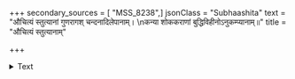 +++
secondary_sources = [ "MSS_8238",]
jsonClass = "Subhaashita"
text = "औचित्यं स्तुत्यानां गुणरागश् चन्दनादिलेपानाम्।  \nकन्या शोककराणां बुद्धिविहीनोऽनुकम्प्यानाम्॥"
title = "औचित्यं स्तुत्यानाम्"

+++

<details><summary>Text</summary>

औचित्यं स्तुत्यानां गुणरागश् चन्दनादिलेपानाम्।  
कन्या शोककराणां बुद्धिविहीनोऽनुकम्प्यानाम्॥
</details>
